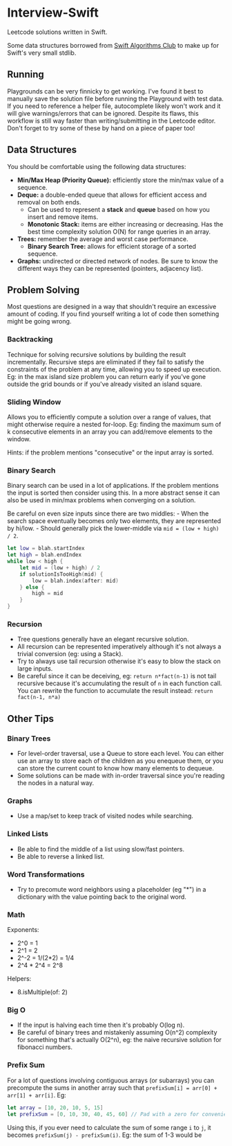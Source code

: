 # Interview-Swift

Leetcode solutions written in Swift.

Some data structures borrowed from [Swift Algorithms Club](https://github.com/raywenderlich/swift-algorithm-club) to make up for Swift's very small stdlib.

## Running

Playgrounds can be very finnicky to get working. I've found it best to manually save the solution file before running the Playground with test data. If you need to reference a helper file, autocomplete likely won't work and it will give warnings/errors that can be ignored. Despite its flaws, this workflow is still way faster than writing/submitting in the Leetcode editor. Don't forget to try some of these by hand on a piece of paper too!

## Data Structures

You should be comfortable using the following data structures:

- **Min/Max Heap (Priority Queue):** efficiently store the min/max value of a sequence.
- **Deque:** a double-ended queue that allows for efficient access and removal on both ends.
  - Can be used to represent a **stack** and **queue** based on how you insert and remove items.
  - **Monotonic Stack:** items are either increasing or decreasing. Has the best time complexity solution O(N) for range queries in an array.
- **Trees:** remember the average and worst case performance.
  - **Binary Search Tree:** allows for efficient storage of a sorted sequence.
- **Graphs:** undirected or directed network of nodes. Be sure to know the different ways they can be represented (pointers, adjacency list).

## Problem Solving

Most questions are designed in a way that shouldn't require an excessive amount of coding. If you find yourself writing a lot of code then something might be going wrong.

### Backtracking

Technique for solving recursive solutions by building the result incrementally. Recursive steps are eliminated if they fail to satisfy the constraints of the problem at any time, allowing you to speed up execution. Eg: in the max island size problem you can return early if you've gone outside the grid bounds or if you've already visited an island square.

### Sliding Window

Allows you to efficiently compute a solution over a range of values, that might otherwise require a nested for-loop. Eg: finding the maximum sum of k consecutive elements in an array you can add/remove elements to the window.

Hints: if the problem mentions "consecutive" or the input array is sorted.

### Binary Search

Binary search can be used in a lot of applications. If the problem mentions the input is sorted then consider using this. In a more abstract sense it can also be used in min/max problems when converging on a solution.

Be careful on even size inputs since there are two middles:
    - When the search space eventually becomes only two elements, they are represented by hi/low.
    - Should generally pick the lower-middle via `mid = (low + high) / 2`.

```swift
let low = blah.startIndex
let high = blah.endIndex
while low < high {
    let mid = (low + high) / 2
    if solutionIsTooHigh(mid) {
        low = blah.index(after: mid)
    } else {
        high = mid
    }
}
```

### Recursion

- Tree questions generally have an elegant recursive solution.
- All recursion can be represented imperatively although it's not always a trivial conversion (eg: using a Stack).
- Try to always use tail recursion otherwise it's easy to blow the stack on large inputs.
- Be careful since it can be deceiving, eg: `return n*fact(n-1)` is not tail recursive because it's accumulating the result of `n` in each function call. You can rewrite the function to accumulate the result instead: `return fact(n-1, n*a)`

## Other Tips

### Binary Trees

- For level-order traversal, use a Queue to store each level. You can either use an array to store each of the children as you enequeue them, or you can store the current count to know how many elements to dequeue.
- Some solutions can be made with in-order traversal since you're reading the nodes in a natural way.

### Graphs

- Use a map/set to keep track of visited nodes while searching.

### Linked Lists

- Be able to find the middle of a list using slow/fast pointers.
- Be able to reverse a linked list.

### Word Transformations

- Try to precomute word neighbors using a placeholder (eg "*") in a dictionary with the value pointing back to the original word.

### Math

Exponents:

- 2^0 = 1
- 2^1 = 2
- 2^-2 = 1/(2*2) = 1/4
- 2^4 * 2^4 = 2^8

Helpers:

- 8.isMultiple(of: 2)

### Big O

- If the input is halving each time then it's probably O(log n).
- Be careful of binary trees and mistakenly assuming O(n^2) complexity for something that's actually O(2^n), eg: the naive recursive solution for fibonacci numbers.

### Prefix Sum

For a lot of questions involving contiguous arrays (or subarrays) you can precompute the sums in another array such that `prefixSum[i] = arr[0] + arr[1] + arr[i]`.  Eg:

```swift
let array = [10, 20, 10, 5, 15]
let prefixSum = [0, 10, 30, 40, 45, 60] // Pad with a zero for convenience
```

Using this, if you ever need to calculate the sum of some range `i` to `j`, it becomes `prefixSum(j) - prefixSum(i)`. Eg:
the sum of 1-3 would be
